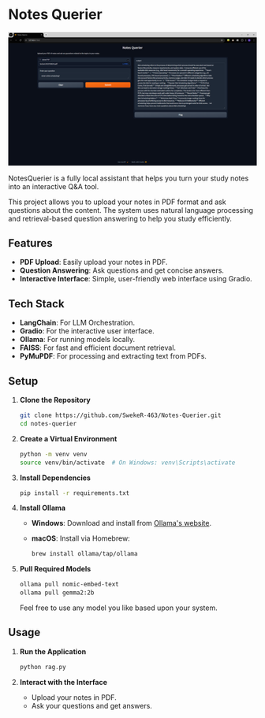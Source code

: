 # Notes Querier

![NotesQuerier Screenshot](image.png)

NotesQuerier is a fully local assistant that helps you turn your study notes into an interactive Q&A tool.<br>

This project allows you to upload your notes in PDF format and ask questions about the content. The system uses natural language processing and retrieval-based question answering to help you study efficiently.

## Features

- **PDF Upload**: Easily upload your notes in PDF.
- **Question Answering**: Ask questions and get concise answers.
- **Interactive Interface**: Simple, user-friendly web interface using Gradio.

## Tech Stack

- **LangChain**: For LLM Orchestration.
- **Gradio**: For the interactive user interface.
- **Ollama**: For running models locally.
- **FAISS**: For fast and efficient document retrieval.
- **PyMuPDF**: For processing and extracting text from PDFs.

## Setup

1. **Clone the Repository**

    ```bash
    git clone https://github.com/SwekeR-463/Notes-Querier.git
    cd notes-querier
    ```

2. **Create a Virtual Environment**

    ```bash
    python -m venv venv
    source venv/bin/activate  # On Windows: venv\Scripts\activate
    ```

3. **Install Dependencies**

    ```bash
    pip install -r requirements.txt
    ```

4. **Install Ollama**

    - **Windows**: Download and install from [Ollama's website](https://ollama.com/download).
    - **macOS**: Install via Homebrew:
    
      ```bash
      brew install ollama/tap/ollama
      ```

5. **Pull Required Models**

    ```bash
    ollama pull nomic-embed-text
    ollama pull gemma2:2b
    ```
    Feel free to use any model you like based upon your system.

## Usage

1. **Run the Application**

    ```bash
    python rag.py
    ```

2. **Interact with the Interface**

    - Upload your notes in PDF.
    - Ask your questions and get answers.
